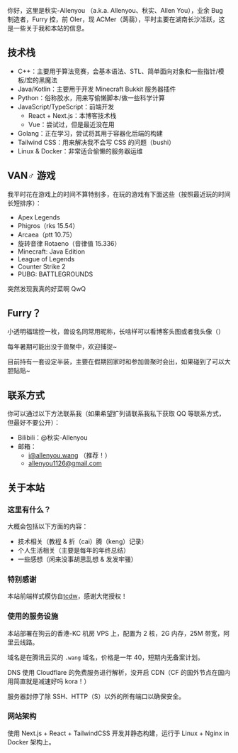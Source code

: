 你好，这里是秋实-Allenyou （a.k.a. Allenyou、秋实、Allen You），业余 Bug 制造者，Furry 控，前 OIer，现 ACMer（蒟蒻），平时主要在湖南长沙活跃，这是一些关于我和本站的信息。

## 技术栈

- C++：主要用于算法竞赛，会基本语法、STL、简单面向对象和一些指针/模板/宏的黑魔法
- Java/Kotlin：主要用于开发 Minecraft Bukkit 服务器插件
- Python：俗称胶水，用来写偷懒脚本/做一些科学计算
- JavaScript/TypeScript：前端开发
  - React + Next.js：本博客技术栈
  - Vue：尝试过，但是最近没在用
- Golang：正在学习，尝试将其用于容器化后端的构建
- Tailwind CSS：用来解决我不会写 CSS 的问题（bushi）
- Linux & Docker：非常适合偷懒的服务器运维

## VAN♂ 游戏

我平时花在游戏上的时间不算特别多，在玩的游戏有下面这些（按照最近玩的时间长短排序）：

- Apex Legends
- Phigros（rks 15.54）
- Arcaea（ptt 10.75）
- 旋转音律 Rotaeno（音律值 15.336）
- Minecraft: Java Edition
- League of Legends
- Counter Strike 2
- PUBG: BATTLEGROUNDS

突然发现我真的好菜啊 QwQ

## Furry？

小透明福瑞控一枚，兽设名同常用昵称，长啥样可以看博客头图或者我头像（）

每年暑期可能出没于兽聚中，欢迎捕捉~

目前持有一套设定半装，主要在假期回家时和参加兽聚时会出，如果碰到了可以大胆贴贴~

## 联系方式

你可以通过以下方法联系我（如果希望扩列请联系我私下获取 QQ 等联系方式，但最好不要公开）：

- Bilibili：@秋实-Allenyou
- 邮箱：
  - i@allenyou.wang （推荐！）
  - allenyou1126@gmail.com

## 关于本站

### 这里有什么？

大概会包括以下方面的内容：

- 技术相关（教程 & 折（cai）腾（keng）记录）
- 个人生活相关（主要是每年的年终总结）
- 一些感想（闲来没事胡思乱想 & 发发牢骚）

### 特别感谢

本站前端样式模仿自[tcdw](https://www.tcdw.net)，感谢大佬授权！

### 使用的服务设施

本站部署在狗云的香港-KC 机房 VPS 上，配置为 2 核，2G 内存，25M 带宽，阿里云线路。

域名是在腾讯云买的 `.wang` 域名，价格是一年 40，短期内无备案计划。

DNS 使用 Cloudflare 的免费服务进行解析，没开启 CDN（CF 的国外节点在国内用简直就是减速好吗 kora！）

服务器封停了除 SSH、HTTP（S）以外的所有端口以确保安全。

### 网站架构

使用 Next.js + React + TailwindCSS 开发并静态构建，运行于 Linux + Nginx in Docker 架构上。
